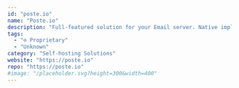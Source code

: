 ```yaml
---
id: "poste.io"
name: "Poste.io"
description: "Full-featured solution for your Email server. Native implementation of last anti-SPAM methods, webmail and easy administration included. Free tier available."
tags:
  - "⊘ Proprietary"
  - "Unknown"
category: "Self-hosting Solutions"
website: "https://poste.io"
repo: "https://poste.io"
#image: "/placeholder.svg?height=300&width=400"
---
```


